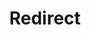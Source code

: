 ﻿---
layout: src/layouts/Redirect.astro
title: Redirect
redirect: /docs/octopus-rest-api/cli/octopus-account-aws-list
pubDate:  2023-01-01
navSearch: false
navSitemap: false
navMenu: false
---
